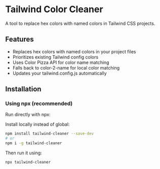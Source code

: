 # Tailwind Color Cleaner

A tool to replace hex colors with named colors in Tailwind CSS projects.

## Features

- Replaces hex colors with named colors in your project files
- Prioritizes existing Tailwind config colors 
- Uses Color Pizza API for color name matching
- Falls back to color-2-name for local color matching
- Updates your tailwind.config.js automatically

## Installation

### Using npx (recommended)

Run directly with npx:

Install locally instead of global:

```bash
npm install tailwind-cleaner --save-dev
# or
npm i -g tailwind-cleaner

```
Then run it using:

```bash
npx tailwind-cleaner
```
